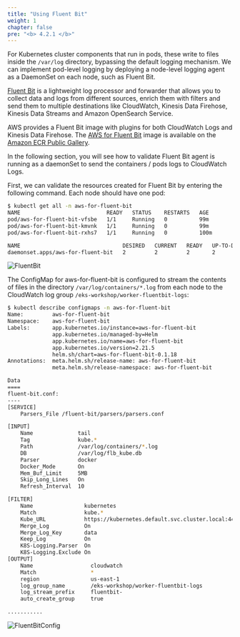 ```yaml
---
title: "Using Fluent Bit"
weight: 1
chapter: false
pre: "<b> 4.2.1 </b>"
---
```


For Kubernetes cluster components that run in pods, these write to files inside the `/var/log` directory, bypassing the default logging mechanism. We can implement pod-level logging by deploying a node-level logging agent as a DaemonSet on each node, such as Fluent Bit.

[Fluent Bit](https://fluentbit.io/) is a lightweight log processor and forwarder that allows you to collect data and logs from different sources, enrich them with filters and send them to multiple destinations like CloudWatch, Kinesis Data Firehose, Kinesis Data Streams and Amazon OpenSearch Service.

AWS provides a Fluent Bit image with plugins for both CloudWatch Logs and Kinesis Data Firehose. The [AWS for Fluent Bit](https://github.com/aws/aws-for-fluent-bit) image is available on the [Amazon ECR Public Gallery](https://gallery.ecr.aws/aws-observability/aws-for-fluent-bit).

In the following section, you will see how to validate Fluent Bit agent is running as a daemonSet to send the containers / pods logs to CloudWatch Logs.

First, we can validate the resources created for Fluent Bit by entering the following command. Each node should have one pod:

```bash
$ kubectl get all -n aws-for-fluent-bit
NAME                           READY   STATUS    RESTARTS   AGE
pod/aws-for-fluent-bit-vfsbe   1/1     Running   0          99m
pod/aws-for-fluent-bit-kmvnk   1/1     Running   0          99m
pod/aws-for-fluent-bit-rxhs7   1/1     Running   0          100m

NAME                                DESIRED   CURRENT   READY   UP-TO-DATE   AVAILABLE   NODE SELECTOR   AGE
daemonset.apps/aws-for-fluent-bit   2         2         2       2            2           <none>          104m
```
![FluentBit](/EKS-Workshop-4/images/0006/00012.png?featherlight=false&width=90pc)

The ConfigMap for aws-for-fluent-bit is configured to stream the contents of files in the directory `/var/log/containers/*.log` from each node to the CloudWatch log group `/eks-workshop/worker-fluentbit-logs`:

```bash
$ kubectl describe configmaps -n aws-for-fluent-bit
Name:         aws-for-fluent-bit
Namespace:    aws-for-fluent-bit
Labels:       app.kubernetes.io/instance=aws-for-fluent-bit
              app.kubernetes.io/managed-by=Helm
              app.kubernetes.io/name=aws-for-fluent-bit
              app.kubernetes.io/version=2.21.5
              helm.sh/chart=aws-for-fluent-bit-0.1.18
Annotations:  meta.helm.sh/release-name: aws-for-fluent-bit
              meta.helm.sh/release-namespace: aws-for-fluent-bit

Data
====
fluent-bit.conf:
----
[SERVICE]
    Parsers_File /fluent-bit/parsers/parsers.conf

[INPUT]
    Name              tail
    Tag               kube.*
    Path              /var/log/containers/*.log
    DB                /var/log/flb_kube.db
    Parser            docker
    Docker_Mode       On
    Mem_Buf_Limit     5MB
    Skip_Long_Lines   On
    Refresh_Interval  10

[FILTER]
    Name                kubernetes
    Match               kube.*
    Kube_URL            https://kubernetes.default.svc.cluster.local:443
    Merge_Log           On
    Merge_Log_Key       data
    Keep_Log            On
    K8S-Logging.Parser  On
    K8S-Logging.Exclude On
[OUTPUT]
    Name                  cloudwatch
    Match                 *
    region                us-east-1
    log_group_name        /eks-workshop/worker-fluentbit-logs
    log_stream_prefix     fluentbit-
    auto_create_group     true

...........

```

![FluentBitConfig](/EKS-Workshop-4/images/0006/00013.png?featherlight=false&width=90pc)
